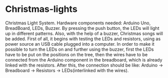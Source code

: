 # Christmas-lights
Christmas Light System. Hardware components needed: Arduino Uno, BreadBoard, LEDs, Buzzer. By pressing the push button, the LEDs will light up in different patterns. Also, with the help of a buzzer, Christmas songs will be added. First of all, it begins with testing the LEDs and resistors, using as power source an USB cable plugged into a computer. In order to make it possible to turn the LEDs on and further using the buzzer, first the LEDs have to be put on the positions on the tree, then the wires have to be connected from the Arduino component in the breadboard, which is already linked with the resistors. After this, the connection should be like: Arduino -> Breadboard -> Resistors -> LEDs(interlinked with the wires).
